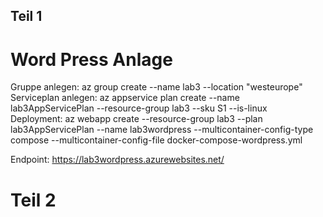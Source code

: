 ## Teil 1
# Word Press Anlage
Gruppe anlegen: az group create --name lab3 --location "westeurope"          
Serviceplan anlegen: az appservice plan create --name lab3AppServicePlan --resource-group lab3 --sku S1 --is-linux         
Deployment: az webapp create --resource-group lab3 --plan lab3AppServicePlan --name lab3wordpress --multicontainer-config-type compose --multicontainer-config-file docker-compose-wordpress.yml

Endpoint: https://lab3wordpress.azurewebsites.net/

# Teil 2